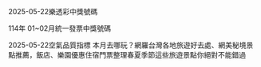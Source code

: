 
2025-05-22樂透彩中獎號碼

                                
114年 01~02月統一發票中獎號碼
                             
2025-05-22空氣品質指標
                              本月去哪玩？網羅台灣各地旅遊好去處、網美秘境景點推薦，飯店、樂園優惠住宿門票整理春夏季節這些旅遊景點你絕對不能錯過